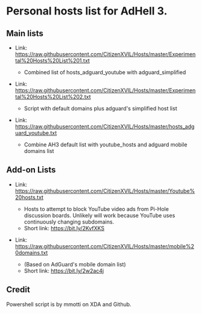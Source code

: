 # Personal hosts list for AdHell 3.

## Main lists

* Link: https://raw.githubusercontent.com/CitizenXVIL/Hosts/master/Experimental%20Hosts%20List%201.txt

   - Combined list of hosts_adguard_youtube with adguard_simplified
  
* Link: https://raw.githubusercontent.com/CitizenXVIL/Hosts/master/Experimental%20Hosts%20List%202.txt

   - Script with default domains plus adguard's simplified host list

* Link: https://raw.githubusercontent.com/CitizenXVIL/Hosts/master/hosts_adguard_youtube.txt
   - Combine AH3 default list with youtube_hosts and adguard mobile domains list


## Add-on Lists
* Link: https://raw.githubusercontent.com/CitizenXVIL/Hosts/master/Youtube%20hosts.txt

   - Hosts to attempt to block YouTube video ads from Pi-Hole discussion boards. Unlikely will work because YouTube uses continuously  changing subdomains.
   - Short link: https://bit.ly/2KvfXKS

* Link: https://raw.githubusercontent.com/CitizenXVIL/Hosts/master/mobile%20domains.txt

   - (Based on AdGuard's mobile domain list)
   - Short link: https://bit.ly/2w2ac4j

## Credit

Powershell script is by mmotti on XDA and Github.
